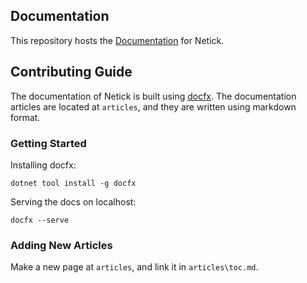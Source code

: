 ## Documentation
This repository hosts the [Documentation](https://netick.net/docs/2/index.html) for Netick.

## Contributing  Guide
The documentation of Netick is built using [docfx](https://github.com/dotnet/docfx). The documentation articles are located at `articles`, and they are written using markdown format.


### Getting Started

Installing docfx:
```
dotnet tool install -g docfx
```

Serving the docs on localhost:
```
docfx --serve
```


### Adding New Articles

Make a new page at `articles`, and link it in `articles\toc.md`.